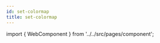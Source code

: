 ```yaml
---
id: set-colormap
title: set-colormap
---
```



import { WebComponent } from '../../src/pages/component';

<WebComponent tag="set-colormap"/>
